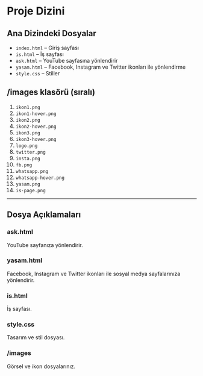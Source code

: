 # Proje Dizini

## Ana Dizindeki Dosyalar
- `index.html` – Giriş sayfası
- `is.html` – İş sayfası
- `ask.html` – YouTube sayfasına yönlendirir
- `yasam.html` – Facebook, Instagram ve Twitter ikonları ile yönlendirme
- `style.css` – Stiller

## /images klasörü (sıralı)
1. `ikon1.png`
2. `ikon1-hover.png`
3. `ikon2.png`
4. `ikon2-hover.png`
5. `ikon3.png`
6. `ikon3-hover.png`
7. `logo.png`
8. `twitter.png`
9. `insta.png`
10. `fb.png`
11. `whatsapp.png`
12. `whatsapp-hover.png`
13. `yasam.png`
14. `is-page.png` <!-- iş sayfası tasarım PNG -->

---

## Dosya Açıklamaları

### ask.html
YouTube sayfanıza yönlendirir.

### yasam.html
Facebook, Instagram ve Twitter ikonları ile sosyal medya sayfalarınıza yönlendirir.

### is.html
İş sayfası.

### style.css
Tasarım ve stil dosyası.

### /images
Görsel ve ikon dosyalarınız.